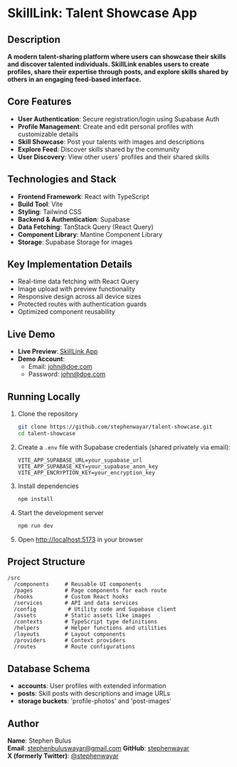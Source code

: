 # SkillLink: Talent Showcase App

## Description
**A modern talent-sharing platform where users can showcase their skills and discover talented individuals. SkillLink enables users to create profiles, share their expertise through posts, and explore skills shared by others in an engaging feed-based interface.**

## Core Features
* **User Authentication**: Secure registration/login using Supabase Auth
* **Profile Management**: Create and edit personal profiles with customizable details
* **Skill Showcase**: Post your talents with images and descriptions
* **Explore Feed**: Discover skills shared by the community
* **User Discovery**: View other users' profiles and their shared skills

## Technologies and Stack
* **Frontend Framework**: React with TypeScript
* **Build Tool**: Vite
* **Styling**: Tailwind CSS
* **Backend & Authentication**: Supabase
* **Data Fetching**: TanStack Query (React Query)
* **Component Library**: Mantine Component Library
* **Storage**: Supabase Storage for images

## Key Implementation Details
* Real-time data fetching with React Query
* Image upload with preview functionality
* Responsive design across all device sizes
* Protected routes with authentication guards
* Optimized component reusability

## Live Demo
* **Live Preview**: [SkillLink App](https://talent-showcase-rust.vercel.app/)
* **Demo Account**:
   * Email: john@doe.com
   * Password: john@doe.com

## Running Locally
1. Clone the repository
   ```bash
   git clone https://github.com/stephenwayar/talent-showcase.git
   cd talent-showcase
   ```

2. Create a `.env` file with Supabase credentials (shared privately via email):
   ```
   VITE_APP_SUPABASE_URL=your_supabase_url
   VITE_APP_SUPABASE_KEY=your_supabase_anon_key
   VITE_APP_ENCRYPTION_KEY=your_encryption_key
   ```

3. Install dependencies
   ```bash
   npm install
   ```

4. Start the development server
   ```bash
   npm run dev
   ```

5. Open [http://localhost:5173](http://localhost:5173) in your browser

## Project Structure
```
/src
  /components     # Reusable UI components
  /pages          # Page components for each route
  /hooks          # Custom React hooks
  /services       # API and data services
  /config          # Utility code and Supabase client
  /assets         # Static assets like images
  /contexts       # TypeScript type definitions
  /helpers        # Helper functions and utilities
  /layouts        # Layout components
  /providers      # Context providers
  /routes         # Route configurations
```

## Database Schema
* **accounts**: User profiles with extended information
* **posts**: Skill posts with descriptions and image URLs
* **storage buckets**: 'profile-photos' and 'post-images'

## Author
**Name**: Stephen Bulus  
**Email**: stephenbuluswayar@gmail.com
**GitHub**: [stephenwayar](https://github.com/stephenwayar)  
**X (formerly Twitter)**: [@stephenwayar](https://x.com/stephenwayar)